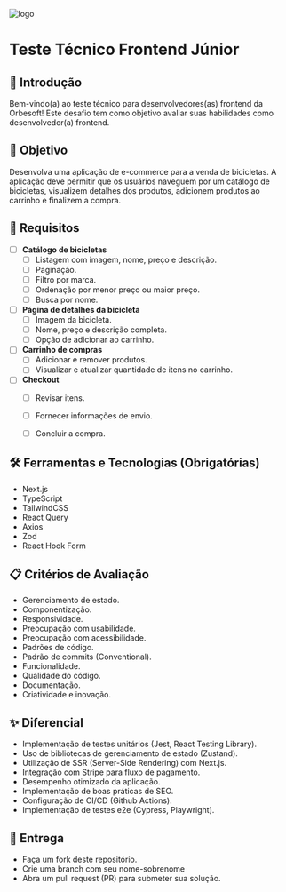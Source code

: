 ![logo](https://github.com/user-attachments/assets/126c245e-5923-4ea5-854a-6fd80aa28cfa)

# Teste Técnico Frontend Júnior

## 👋 Introdução
Bem-vindo(a) ao teste técnico para desenvolvedores(as) frontend da Orbesoft! Este desafio tem como objetivo avaliar suas habilidades como desenvolvedor(a) frontend. 

## 🎯 Objetivo
Desenvolva uma aplicação de e-commerce para a venda de bicicletas. A aplicação deve permitir que os usuários naveguem por um catálogo de bicicletas, visualizem detalhes 
dos produtos, adicionem produtos ao carrinho e finalizem a compra.

## 📌 Requisitos
- [ ] **Catálogo de bicicletas**
  - [ ] Listagem com imagem, nome, preço e descrição.
  - [ ] Paginação.
  - [ ] Filtro por marca.
  - [ ] Ordenação por menor preço ou maior preço.
  - [ ] Busca por nome.

 - [ ] **Página de detalhes da bicicleta**
   - [ ] Imagem da bicicleta.
   - [ ] Nome, preço e descrição completa.
   - [ ] Opção de adicionar ao carrinho.

- [ ] **Carrinho de compras**
  - [ ] Adicionar e remover produtos.
  - [ ] Visualizar e atualizar quantidade de itens no carrinho.

- [ ] **Checkout**
  - [ ] Revisar itens.
  - [ ] Fornecer informações de envio.
  - [ ] Concluir a compra.


## 🛠️ Ferramentas e Tecnologias (Obrigatórias)
- Next.js
- TypeScript
- TailwindCSS
- React Query
- Axios
- Zod
- React Hook Form

## 📋 Critérios de Avaliação
- Gerenciamento de estado.
- Componentização.
- Responsividade.
- Preocupação com usabilidade.
- Preocupação com acessibilidade.
- Padrões de código.
- Padrão de commits (Conventional).
- Funcionalidade.
- Qualidade do código.
- Documentação.
- Criatividade e inovação.

## ✨ Diferencial
- Implementação de testes unitários (Jest, React Testing Library).
- Uso de bibliotecas de gerenciamento de estado (Zustand).
- Utilização de SSR (Server-Side Rendering) com Next.js.
- Integração com Stripe para fluxo de pagamento.
- Desempenho otimizado da aplicação.
- Implementação de boas práticas de SEO.
- Configuração de CI/CD (Github Actions).
- Implementação de testes e2e (Cypress, Playwright).

## 📅 Entrega
- Faça um fork deste repositório.
- Crie uma branch com seu nome-sobrenome
- Abra um pull request (PR) para submeter sua solução.
